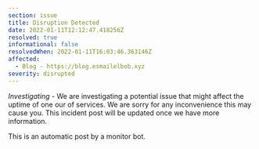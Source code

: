 ```yaml
---
section: issue
title: Disruption Detected
date: 2022-01-11T12:12:47.418256Z
resolved: true
informational: false
resolvedWhen: 2022-01-11T16:03:46.363146Z
affected:
  - Blog - https://blog.esmailelbob.xyz
severity: disrupted
---
```

*Investigating* - We are investigating a potential issue that might affect the uptime of one our of services. We are sorry for any inconvenience this may cause you. This incident post will be updated once we have more information.

This is an automatic post by a monitor bot.
        